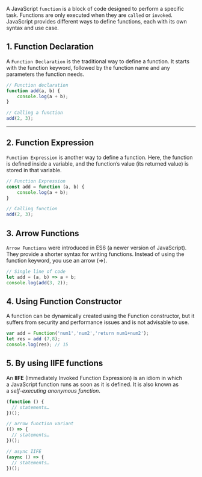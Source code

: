 A JavaScript `function` is a block of code designed to perform a specific task. Functions are only executed when they are `called` or `invoked`. JavaScript provides different ways to define functions, each with its own syntax and use case.

## **1. Function Declaration**

A `Function Declaration` is the traditional way to define a function. It starts with the function keyword, followed by the function name and any parameters the function needs.

```js
// Function declaration 
function add(a, b) {         
    console.log(a + b);
}

// Calling a function
add(2, 3);
```
---
## **2. Function Expression**

`Function Expression` is another way to define a function. Here, the function is defined inside a variable, and the function’s value (its returned value) is stored in that variable.

```js
// Function Expression
const add = function (a, b) {
    console.log(a + b);
}

// Calling function
add(2, 3);
```

## **3. Arrow Functions**

`Arrow Functions` were introduced in ES6 (a newer version of JavaScript). They provide a shorter syntax for writing functions. Instead of using the function keyword, you use an arrow (=>).

```js
// Single line of code
let add = (a, b) => a + b;
console.log(add(3, 2));
```

## **4. Using Function Constructor**

A function can be dynamically created using the Function constructor, but it suffers from security and performance issues and is not advisable to use.

```js
var add = Function('num1','num2','return num1+num2');
let res = add (7,8);
console.log(res); // 15
```

## **5. By using IIFE functions**

An **IIFE** (Immediately Invoked Function Expression) is an idiom in which a JavaScript function runs as soon as it is defined. It is also known as a _self-executing anonymous function_.

```js
(function () {
  // statements…
})();

// arrow function variant
(() => {
  // statements…
})();

// async IIFE
(async () => {
  // statements…
})();
```